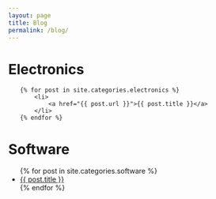 ```yaml
---
layout: page
title: Blog
permalink: /blog/
---
```


<div class="container">
<h1>Electronics </h1>
<ul>

    {% for post in site.categories.electronics %}
        <li>
            <a href="{{ post.url }}">{{ post.title }}</a>
        </li>
    {% endfor %}
</ul>

<h1>Software </h1>
<ul>
  {% for post in site.categories.software %}
    <li>
      <a href="{{ post.url }}">{{ post.title }}</a>
    </li>
  {% endfor %}
</ul>
</div>

[jekyll-organization]: https://github.com/jekyll
